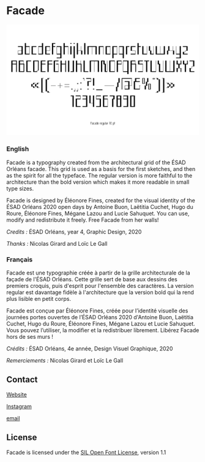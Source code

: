 # Facade

![](documentation/specimen/Facade-specimen-02.png)

### English

Facade is a typography created from the architectural grid of the ÉSAD Orléans facade. This grid is used as a basis for the first sketches, and then as the spirit for all the typeface. The regular version is more faithful to the architecture than the bold version which makes it more readable in small type sizes.

Facade is designed by Éléonore Fines, created for the visual identity of the ÉSAD Orléans 2020 open days by Antoine Buon, Laëtitia Cuchet, Hugo du Roure, Éléonore Fines, Mégane Lazou and Lucie Sahuquet.
You can use, modify and redistribute it freely. Free Facade from her walls!

*Credits :* ÉSAD Orléans, year 4, Graphic Design, 2020

*Thanks :* Nicolas Girard and Loïc Le Gall

### Français

Facade est une typographie créée à partir de la grille architecturale de la façade de l'ÉSAD Orléans. Cette grille sert de base aux dessins des premiers croquis, puis d'esprit pour l'ensemble des caractères. La version regular est davantage fidèle à l'architecture que la version bold qui la rend plus lisible en petit corps.

Facade est conçue par Éléonore Fines, créée pour l’identité visuelle des journées portes ouvertes de l’ÉSAD Orléans 2020 d'Antoine Buon, Laëtitia Cuchet, Hugo du Roure, Éléonore Fines, Mégane Lazou et Lucie Sahuquet.
Vous pouvez l’utiliser, la modifier et la redistribuer librement. Libérez Facade hors de ses murs !

*Crédits :* ÉSAD Orléans, 4e année, Design Visuel Graphique, 2020

*Remerciements :* Nicolas Girard et Loïc Le Gall

## Contact

[Website](https://eleonorefines.fr)

[Instagram](https://www.instagram.com/eleonore_fines/ "@eleonore_fines")

[email](mailto:eleonore.fines@orange.fr)

## License

Facade is licensed under the [SIL Open Font License](http://scripts.sil.org/OFL), version 1.1

